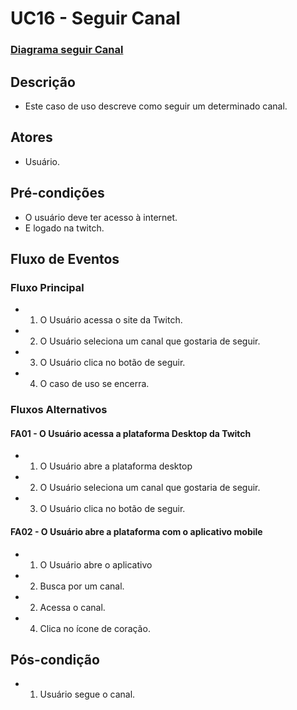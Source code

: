 # UC16 - Seguir Canal
### [Diagrama seguir Canal](Diagrama-Seguir-Canal)
## Descrição
* Este caso de uso descreve como seguir um determinado canal.

## Atores
* Usuário.

## Pré-condições
* O usuário deve ter acesso à internet.
* E logado na twitch.

## Fluxo de Eventos
### Fluxo Principal
* 1. O Usuário acessa o site da Twitch.
* 2. O Usuário seleciona um canal que gostaria de seguir.
* 3. O Usuário clica no botão de seguir.
* 4. O caso de uso se encerra.

### Fluxos Alternativos
#### FA01 - O Usuário acessa a plataforma Desktop da Twitch
* 1. O Usuário abre a plataforma desktop
* 2. O Usuário seleciona um canal que gostaria de seguir.
* 3. O Usuário clica no botão de seguir.

#### FA02 - O Usuário abre a plataforma com o aplicativo mobile
* 1. O Usuário abre o aplicativo
* 2. Busca por um canal.
* 2. Acessa o canal.
* 4. Clica no ícone de coração.

## Pós-condição

* 1. Usuário segue o canal.